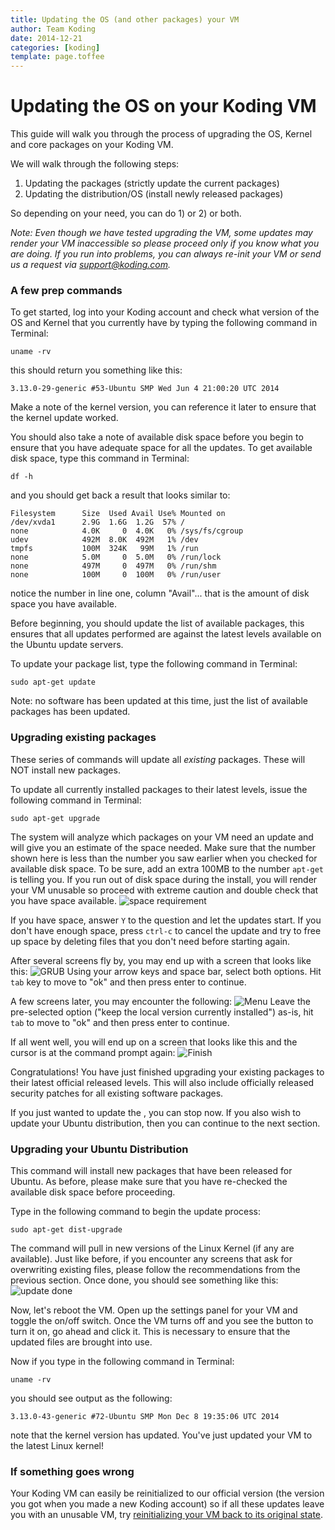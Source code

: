 ```yaml
---
title: Updating the OS (and other packages) your VM
author: Team Koding
date: 2014-12-21
categories: [koding]
template: page.toffee
---
```


# Updating the OS on your Koding VM

This guide will walk you through the process of upgrading the OS, Kernel and core packages on your Koding VM.

We will walk through the following steps:
1. Updating the packages (strictly update the current packages)
2. Updating the distribution/OS (install newly released packages)

So depending on your need, you can do 1) or 2) or both.

*Note: Even though we have tested upgrading the VM, some updates may render your VM inaccessible so
please proceed only if you know what you are doing. If you run into problems, you can always 
re-init your VM or send us a request via [support@koding.com](mailto:support@koding.com).*


### A few prep commands
To get started, log into your Koding account and check what version of the OS and Kernel that
you currently have by typing the following command in Terminal:
```
uname -rv
```
this should return you something like this:
```
3.13.0-29-generic #53-Ubuntu SMP Wed Jun 4 21:00:20 UTC 2014
```
Make a note of the kernel version, you can reference it later to ensure that the kernel update
worked.

You should also take a note of available disk space before you begin to ensure that you have adequate
space for all the updates. To get available disk space, type this command in Terminal:
```
df -h
```
and you should get back a result that looks similar to:
```
Filesystem      Size  Used Avail Use% Mounted on
/dev/xvda1      2.9G  1.6G  1.2G  57% /
none            4.0K     0  4.0K   0% /sys/fs/cgroup
udev            492M  8.0K  492M   1% /dev
tmpfs           100M  324K   99M   1% /run
none            5.0M     0  5.0M   0% /run/lock
none            497M     0  497M   0% /run/shm
none            100M     0  100M   0% /run/user
```
notice the number in line one, column "Avail"... that is the amount of disk space you have available.

Before beginning, you should update the list of available packages, this ensures that all updates
performed are against the latest levels available on the Ubuntu update servers.

To update your package list, type the following command in Terminal:
```
sudo apt-get update
```
Note: no software has been updated at this time, just the list of available packages has been updated.

### Upgrading existing packages
These series of commands will update all _existing_ packages. These will NOT install new packages.

To update all currently installed packages  to their latest levels, issue the following command in
Terminal:
```
sudo apt-get upgrade
```
The system will analyze which packages on your VM need an update and will give you an estimate
of the space needed. Make sure that the number shown here is less than the number you saw earlier
when you checked for available disk space. To be sure, add an extra 100MB to the number `apt-get`
is telling you. If you run out of disk space during the install, you will render your VM unusable
so proceed with extreme caution and double check that you have space available.
![space requirement](upgradespace.png)

If you have space, answer `Y` to the question and let the updates start. If you don't have enough
space, press `ctrl-c` to cancel the update and try to free up space by deleting files that you don't
need before starting again.

After several screens fly by, you may end up with a screen that looks like this:
![GRUB](grub.png)
Using your arrow keys and space bar, select both options. Hit `tab` key to move to "ok" and then press
enter to continue.

A few screens later, you may encounter the following:
![Menu](menu.png)
Leave the pre-selected option ("keep the local version currently installed") as-is, hit `tab` to move
to "ok" and then press enter to continue.

If all went well, you will end up on a screen that looks like this and the cursor is at the command
prompt again:
![Finish](finish.png)

Congratulations! You have just finished upgrading your existing packages to their latest official 
released levels. This will also include officially released security patches for all existing
software packages.

If you just wanted to update the  , you can stop now. If you also wish to update your Ubuntu distribution,
 then you can continue to the next section.
 
### Upgrading your Ubuntu Distribution
This command will install new packages that have been released for Ubuntu. As before, please make
sure that you have re-checked the available disk space before proceeding.

Type in the following command to begin the update process:
```
sudo apt-get dist-upgrade
```
The command will pull in new versions of the Linux Kernel (if any are available). Just like before,
if you encounter any screens that ask for overwriting existing files, please follow the recommendations
from the previous section. Once done, you should see something like this:
![update done](update-done.png)

Now, let's reboot the VM. Open up the settings panel for your VM and toggle the on/off switch. Once 
the VM turns off and you see the button to turn it on, go ahead and click it. This is necessary
to ensure that the updated files are brought into use.

Now if you type in the following command in Terminal:
```
uname -rv
```
you should see output as the following:
```
3.13.0-43-generic #72-Ubuntu SMP Mon Dec 8 19:35:06 UTC 2014
```
note that the kernel version has updated. You've just updated your VM to the latest Linux
kernel!

### If something goes wrong
Your Koding VM can easily be reinitialized to our official version (the version you got when you 
made a new Koding account) so if all these updates leave you with an unusable VM, try [reinitializing
your VM back to its original state](http://learn.koding.com/faq/vm-reinit/).
